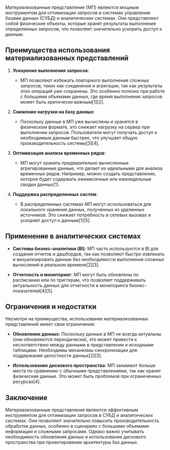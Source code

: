 Материализованные представления (МП) являются мощным инструментом для оптимизации запросов в системах управления базами данных (СУБД) и аналитических системах. Они представляют собой физические объекты, которые хранят результаты выполнения определенных запросов, что позволяет значительно ускорить доступ к данным.

## Преимущества использования материализованных представлений

1. **Ускорение выполнения запросов**:
   - МП позволяют избежать повторного выполнения сложных запросов, таких как соединения и агрегации, так как результаты этих операций уже сохранены. Это особенно полезно при работе с большими объемами данных, где время выполнения запросов может быть критически важным[1][2].

2. **Снижение нагрузки на базу данных**:
   - Поскольку данные в МП уже вычислены и хранятся в физическом формате, это снижает нагрузку на сервер при выполнении запросов. Пользователи могут получать доступ к необходимым данным быстрее, что улучшает общую производительность системы[3][4].

3. **Оптимизация анализа временных рядов**:
   - МП могут хранить предварительно вычисленные агрегированные данные, что делает их идеальными для анализа временных рядов. Например, можно создать представление, которое будет содержать ежемесячные или еженедельные сводки данных[1].

4. **Поддержка распределенных систем**:
   - В распределенных системах МП могут использоваться для локального хранения данных, полученных из удаленных источников. Это снижает потребность в сетевых вызовах и ускоряет доступ к данным[1][5].

## Применение в аналитических системах

- **Системы бизнес-аналитики (BI)**: МП часто используются в BI для создания отчетов и дашбордов, так как позволяют быстро извлекать и визуализировать данные без необходимости выполнения сложных вычислений в реальном времени[2][3].
  
- **Отчетность и мониторинг**: МП могут быть обновлены по расписанию или по триггерам, что позволяет поддерживать актуальность данных для отчетности и мониторинга бизнес-показателей[4][5].

## Ограничения и недостатки

Несмотря на преимущества, использование материализованных представлений имеет свои ограничения:

- **Обновление данных**: Поскольку данные в МП не всегда актуальны (они обновляются периодически), это может привести к несоответствию между данными в представлении и исходными таблицами. Необходимы механизмы синхронизации для поддержания целостности данных[2][3].

- **Использование дискового пространства**: МП занимают больше места по сравнению с обычными представлениями, так как хранят физические данные. Это может быть проблемой при ограниченных ресурсах[4].

## Заключение

Материализованные представления являются эффективным инструментом для оптимизации запросов в СУБД и аналитических системах. Они позволяют значительно повысить производительность обработки данных, особенно в сценариях с большими объемами информации и сложными запросами. Однако важно учитывать необходимость обновления данных и использование дискового пространства при проектировании архитектуры баз данных.
